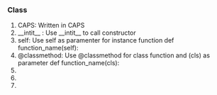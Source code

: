 <h3>Class</h3>
<ol>
    <li>CAPS: Written in CAPS</li>
    <li>__intit__ : Use  __intit__ to call constructor</li>
    <li>self: Use self as paramenter for instance function  def function_name(self):</li>
    <li>@classmethod: Use @classmethod for class function and (cls) as parameter  def function_name(cls):</li>
    <li></li>
    <li></li>
    <li></li>
</ol>
    